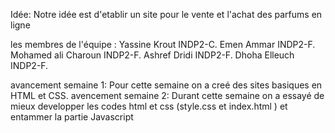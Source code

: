Idée: Notre idée est d'etablir un site pour le vente et l'achat des parfums en ligne

les membres de l'équipe : 
Yassine Krout INDP2-C.
Emen Ammar INDP2-F.
Mohamed ali Charoun INDP2-F.
Ashref Dridi INDP2-F.
Dhoha Elleuch INDP2-F.

avancement semaine 1:
Pour cette semaine on a creé des sites basiques en HTML et CSS.
avencement semaine 2:
Durant cette semaine on a essayé de mieux developper les codes html et css (style.css et index.html ) et entammer la partie Javascript

